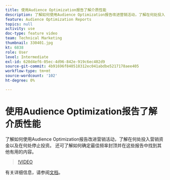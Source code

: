 ```yaml
---
title: 使用Audience Optimization报告了解介质性能
description: 了解如何使用Audience Optimization报告改进营销活动，了解在何处投入营销资金以及在何处停止投资。 还可了解如何确定最佳频率封顶并在这些报告中找到其他有用的内容。
feature: Audience Optimization Reports
topics: null
activity: use
doc-type: feature video
team: Technical Marketing
thumbnail: 330401.jpg
kt: 6838
role: User
level: Intermediate
exl-id: 620d4ef6-05ec-4d96-842e-919c6ec402d9
source-git-commit: 4b91696f840518312ec041abdbe5217178aee405
workflow-type: tm+mt
source-wordcount: '102'
ht-degree: 0%

---
```


# 使用Audience Optimization报告了解介质性能

了解如何使用Audience Optimization报告改进营销活动，了解在何处投入营销资金以及在何处停止投资。 还可了解如何确定最佳频率封顶并在这些报告中找到其他有用的内容。

>[!VIDEO](https://video.tv.adobe.com/v/330401/?quality=12&learn=on)

有关详细信息，请参阅[文档](https://experienceleague.adobe.com/docs/audience-manager/user-guide/reporting/audience-optimization-reports/audience-optimization-reports.html#reporting)。
